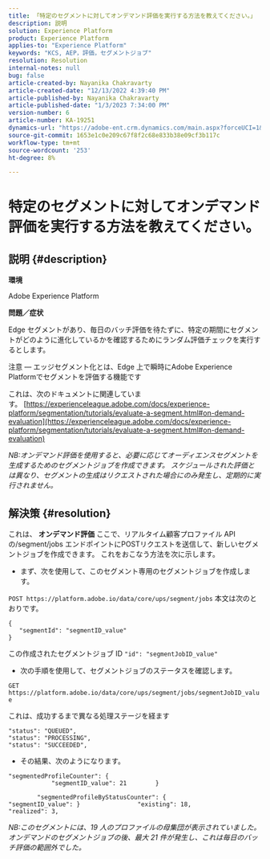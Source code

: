 ```yaml
---
title: 「特定のセグメントに対してオンデマンド評価を実行する方法を教えてください。」
description: 説明
solution: Experience Platform
product: Experience Platform
applies-to: "Experience Platform"
keywords: "KCS, AEP，評価，セグメントジョブ"
resolution: Resolution
internal-notes: null
bug: false
article-created-by: Nayanika Chakravarty
article-created-date: "12/13/2022 4:39:40 PM"
article-published-by: Nayanika Chakravarty
article-published-date: "1/3/2023 7:34:00 PM"
version-number: 6
article-number: KA-19251
dynamics-url: "https://adobe-ent.crm.dynamics.com/main.aspx?forceUCI=1&pagetype=entityrecord&etn=knowledgearticle&id=d4bc31bc-047b-ed11-81ac-6045bd006a22"
source-git-commit: 1653e1c0e209c67f8f2c68e833b38e09cf3b117c
workflow-type: tm+mt
source-wordcount: '253'
ht-degree: 8%

---
```


# 特定のセグメントに対してオンデマンド評価を実行する方法を教えてください。

## 説明 {#description}


<b>環境</b>

Adobe Experience Platform

<b>問題／症状</b>

Edge セグメントがあり、毎日のバッチ評価を待たずに、特定の期間にセグメントがどのように進化しているかを確認するためにランダム評価チェックを実行するとします。

注意 — エッジセグメント化とは、Edge 上で瞬時にAdobe Experience Platformでセグメントを評価する機能です

これは、次のドキュメントに関連しています。 [https://experienceleague.adobe.com/docs/experience-platform/segmentation/tutorials/evaluate-a-segment.html#on-demand-evaluation](https://experienceleague.adobe.com/docs/experience-platform/segmentation/tutorials/evaluate-a-segment.html#on-demand-evaluation)

*NB:オンデマンド評価を使用すると、必要に応じてオーディエンスセグメントを生成するためのセグメントジョブを作成できます。 スケジュールされた評価とは異なり、セグメントの生成はリクエストされた場合にのみ発生し、定期的に実行されません。*


## 解決策 {#resolution}


これは、 <b>オンデマンド評価</b> ここで、リアルタイム顧客プロファイル API の/segment/jobs エンドポイントにPOSTリクエストを送信して、新しいセグメントジョブを作成できます。 これをおこなう方法を次に示します。

- まず、次を使用して、このセグメント専用のセグメントジョブを作成します。


`POST https://platform.adobe.io/data/core/ups/segment/jobs` 本文は次のとおりです。


```
{
   "segmentId": "segmentID_value"
}
```


この作成されたセグメントジョブ ID `"id": "segmentJobID_value"`

- 次の手順を使用して、セグメントジョブのステータスを確認します。


`GET https://platform.adobe.io/data/core/ups/segment/jobs/segmentJobID_value`

これは、成功するまで異なる処理ステージを経ます




```
"status": "QUEUED",
"status": "PROCESSING",
"status": "SUCCEEDED",
```




- その結果、次のようになります。





```
"segmentedProfileCounter": {
            "segmentID_value": 21        }

        "segmentedProfileByStatusCounter": {            "segmentID_value": }                "existing": 18,                "realized": 3,
```




*NB:このセグメントには、19 人のプロファイルの母集団が表示されていました。 オンデマンドのセグメントジョブの後、最大 21 件が発生し、これは毎日のバッチ評価の範囲外でした。*
